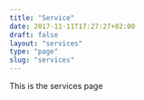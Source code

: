 ```yaml
---
title: "Service"
date: 2017-11-11T17:27:27+02:00
draft: false
layout: "services"
type: "page"
slug: "services"
---
```


This is the services page
